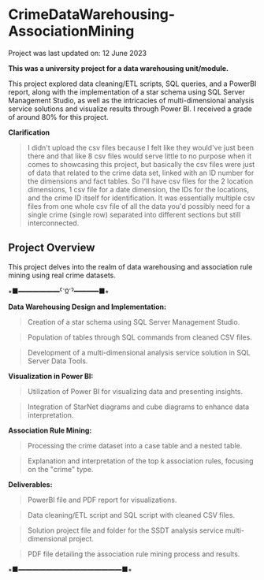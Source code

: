 # CrimeDataWarehousing-AssociationMining
Project was last updated on: 12 June 2023

**This was a university project for a data warehousing unit/module.**

This project explored data cleaning/ETL scripts, SQL queries, and a PowerBI report, along with the implementation of a star schema using SQL Server Management Studio, as well as the intricacies of multi-dimensional analysis service solutions and visualize results through Power BI. I received a grade of around 80% for this project.

**Clarification**

>I didn't upload the csv files because I felt like they would've just been there and that like 8 csv files would serve little to no purpose when it comes to showcasing this project, but basically the csv files were just of data that related to the crime data set, linked with an ID number for the dimensions and fact tables. So I'll have csv files for the 2 location dimensions, 1 csv file for a date dimension, the IDs for the locations, and the crime ID itself for identification. It was essentially multiple csv files from one whole csv file of all the data you'd possibly need for a single crime (single row) separated into different sections but still interconnected.

## Project Overview

This project delves into the realm of data warehousing and association rule mining using real crime datasets. 

⭒■━━━━━━ˁᱸᲲᱸˀ━━━━━━■⭒ 

**Data Warehousing Design and Implementation:**

>Creation of a star schema using SQL Server Management Studio.

>Population of tables through SQL commands from cleaned CSV files.

>Development of a multi-dimensional analysis service solution in SQL Server Data Tools.

**Visualization in Power BI:**

>Utilization of Power BI for visualizing data and presenting insights.

>Integration of StarNet diagrams and cube diagrams to enhance data interpretation.

**Association Rule Mining:**

>Processing the crime dataset into a case table and a nested table.

>Explanation and interpretation of the top k association rules, focusing on the "crime" type.

**Deliverables:**

>PowerBI file and PDF report for visualizations.

>Data cleaning/ETL script and SQL script with cleaned CSV files.

>Solution project file and folder for the SSDT analysis service multi-dimensional project.

>PDF file detailing the association rule mining process and results.

⭒■━━━━━━━━━━━━━━━■⭒
